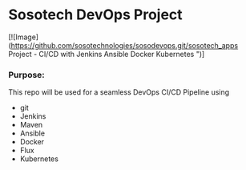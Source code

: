 # Sosotech DevOps Project

[![Image](https://github.com/sosotechnologies/sosodevops.git/sosotech_apps Project - CI/CD with Jenkins Ansible Docker Kubernetes ")]

### Purpose:
This repo will be used for a seamless DevOps CI/CD Pipeline using
- git
- Jenkins
- Maven
- Ansible
- Docker
- Flux
- Kubernetes
